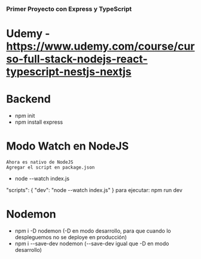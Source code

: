 ### Primer Proyecto con Express y TypeScript
#
# Udemy - https://www.udemy.com/course/curso-full-stack-nodejs-react-typescript-nestjs-nextjs

# Backend

- npm init
- npm install express

# Modo Watch en NodeJS
    Ahora es nativo de NodeJS
    Agregar el script en package.json

- node --watch index.js

"scripts": {
    "dev": "node --watch index.js"
  }
para ejecutar: npm run dev

# Nodemon
- npm i -D nodemon (-D en modo desarrollo, para que cuando lo despleguemos no se deploye en producción)
- npm i --save-dev nodemon (--save-dev igual que -D en modo desarrollo)